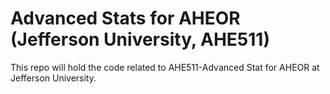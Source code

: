 # Advanced Stats for AHEOR (Jefferson University, AHE511)

This repo will hold the code related to AHE511-Advanced Stat for AHEOR at Jefferson University.